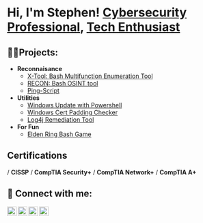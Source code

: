 <h1>Hi, I'm Stephen! <a href="https://www.linkedin.com/in/stephen-danzey/">Cybersecurity Professional</a>, <a href="https://danzeysolutions.com">Tech Enthusiast</a></h1>

<h2>👨‍💻Projects:</h2>

- <b>Reconnaisance</b>
  - [X-Tool: Bash Multifunction Enumeration Tool](https://github.com/OtisSymbos/X-Tool])
  - [RECON: Bash OSINT tool](https://github.com/OtisSymbos/RECON])
  - [Ping-Script](https://github.com/OtisSymbos/Ping-Script])
- <b>Utilities</b>
  - [Windows Update with Powershell](https://github.com/OtisSymbos/WindowsUpdate-Powershell])
  - [Windows Cert Padding Checker](https://github.com/OtisSymbos/CVE-2013-3900-WinTrustVerify)
  - [Log4j Remediation Tool](https://github.com/OtisSymbos/CVE-2021-44228-Log4Shell-])
- <b>For Fun</b>
  - [Elden Ring Bash Game](https://github.com/OtisSymbos/eldenring])

 <h2>Certifications</h2>
   / <b>CISSP</b>
   / <b>CompTIA Security+</b>
   / <b>CompTIA Network+</b>
   / <b>CompTIA A+</b>


<h2> 🤳 Connect with me:</h2>

[<img align="left" alt="JoshMadakor | YouTube" width="22px" src="https://cdn.jsdelivr.net/npm/simple-icons@v3/icons/youtube.svg" />][youtube]
[<img align="left" alt="JoshMadakor | Twitter" width="22px" src="https://cdn.jsdelivr.net/npm/simple-icons@v3/icons/twitter.svg" />][twitter]
[<img align="left" alt="JoshMadakor | LinkedIn" width="22px" src="https://cdn.jsdelivr.net/npm/simple-icons@v3/icons/linkedin.svg" />][linkedin]
[<img align="left" alt="JoshMadakor | Instagram" width="22px" src="https://cdn.jsdelivr.net/npm/simple-icons@v3/icons/instagram.svg" />][instagram]

[twitter]: https://twitter.com/
[youtube]: https://www.youtube.com/c/
[instagram]: https://www.instagram.com/miller_guy_life/
[linkedin]: https://linkedin.com/in/stephen-danzey

<!--
**joshmadakor1/joshmadakor1** is a ✨ _special_ ✨ repository because its `README.md` (this file) appears on your GitHub profile.

Here are some ideas to get you started:

- 🔭 I’m currently working on ...
- 🌱 I’m currently learning ...
- 👯 I’m looking to collaborate on ...
- 🤔 I’m looking for help with ...
- 💬 Ask me about ...
- 📫 How to reach me: ...
- 😄 Pronouns: ...
- ⚡ Fun fact: ...
-->
